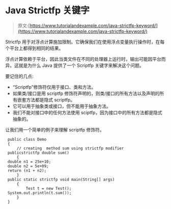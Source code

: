 # Java Strictfp 关键字

> 原文:[https://www.tutorialandexample.com/java-strictfp-keyword/](https://www.tutorialandexample.com/java-strictfp-keyword/)

Strictfp 用于对浮点计算施加限制。它确保我们在使用浮点变量执行操作时，在每个平台上都得到相同的结果。

浮点计算依赖于平台，因此当类文件在不同的处理器上运行时，输出可能因平台而异。这就是为什么 Java 提供了一个 Scriptfp 关键字来解决这个问题。

要记住的几点:

*   “Scriptfp”修饰符仅用于接口、类和方法。
*   如果类/接口是用 scriptfp 修饰符声明的，则类/接口的所有方法以及声明的所有嵌套方法都是隐式 scriptfp。
*   它可以用于抽象类或接口，但不能用于抽象方法。
*   我们不能对接口中的任何方法使用 sciptfp，因为接口中的所有方法都是隐式抽象的。

让我们用一个简单的例子来理解 scriptfp 修饰符。

```
 public class Demo 
 { 
     // creating  method sum using strictfp modifier 
 publicstrictfp double sum() 
     { 
 double n1 = 25e+10; 
 double n2 = 5e+09; 
 return (n1 + n2); 
     } 
 public static strictfp void main(String[] args) 
     { 
         Test t = new Test(); 
 System.out.println(t.sum()); 
     } 
 } 
```